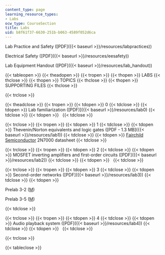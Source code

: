 ```yaml
---
content_type: page
learning_resource_types:
- Labs
ocw_type: CourseSection
title: Labs
uid: b8f61f37-6630-251b-b063-4589f052d6ca
---
```


Lab Practice and Safety ([PDF]({{< baseurl >}}/resources/labpractices))

Electrical Safety ([PDF]({{< baseurl >}}/resources/eesafety))

Lab Equipment Handout ([PDF]({{< baseurl >}}/resources/lab_handout))

{{< tableopen >}}
{{< theadopen >}}
{{< tropen >}}
{{< thopen >}}
LABS
{{< thclose >}}
{{< thopen >}}
TOPICS
{{< thclose >}}
{{< thopen >}}
SUPPORTING FILES
{{< thclose >}}

{{< trclose >}}

{{< theadclose >}}
{{< tropen >}}
{{< tdopen >}}
0
{{< tdclose >}}
{{< tdopen >}}
Lab familiarization ([PDF)]({{< baseurl >}}/resources/lab0)
{{< tdclose >}}
{{< tdopen >}}
 
{{< tdclose >}}

{{< trclose >}}
{{< tropen >}}
{{< tdopen >}}
1
{{< tdclose >}}
{{< tdopen >}}
Thevenin/Norton equivalents and logic gates ([PDF - 1.3 MB]({{< baseurl >}}/resources/lab1))
{{< tdclose >}}
{{< tdopen >}}
[Fairchild Semiconductor](http://www.fairchildsemi.com/) 2N7000 datasheet
{{< tdclose >}}

{{< trclose >}}
{{< tropen >}}
{{< tdopen >}}
2
{{< tdclose >}}
{{< tdopen >}}
MOSFET inverting amplifiers and first-order circuits ([PDF]({{< baseurl >}}/resources/lab2))
{{< tdclose >}}
{{< tdopen >}}
 
{{< tdclose >}}

{{< trclose >}}
{{< tropen >}}
{{< tdopen >}}
3
{{< tdclose >}}
{{< tdopen >}}
Second-order networks ([PDF]({{< baseurl >}}/resources/lab3))
{{< tdclose >}}
{{< tdopen >}}


Prelab 3-2 ([M](/courses/electrical-engineering-and-computer-science/6-002-circuits-and-electronics-spring-2007/labs/prelab_3_2.m))

Prelab 3-5 ([M](/courses/electrical-engineering-and-computer-science/6-002-circuits-and-electronics-spring-2007/labs/prelab_3_5.m))


{{< tdclose >}}

{{< trclose >}}
{{< tropen >}}
{{< tdopen >}}
4
{{< tdclose >}}
{{< tdopen >}}
Audio playback system ([PDF]({{< baseurl >}}/resources/lab4))
{{< tdclose >}}
{{< tdopen >}}
 
{{< tdclose >}}

{{< trclose >}}

{{< tableclose >}}